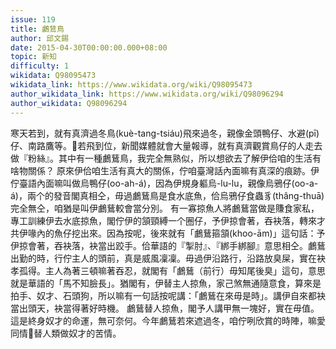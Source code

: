 ```yaml
---
issue: 119
title: 鸕鶿鳥
author: 邱文錫
date: 2015-04-30T00:00:00.000+08:00
topic: 新知
difficulty: 1
wikidata: Q98095473
wikidata_link: https://www.wikidata.org/wiki/Q98095473
author_wikidata_link: https://www.wikidata.org/wiki/Q98096294
author_wikidata: Q98096294
---
```

寒天若到，就有真濟過冬鳥(kuè-tang-tsiáu)飛來過冬，親像金頭鴨仔、水避(pī)仔、南路鷹等。𪜶若飛到位，新聞媒體就會大量報導，就有真濟觀賞鳥仔的人走去做『粉絲』。其中有一種鸕鶿鳥，我完全無熟似，所以想欲去了解伊佮咱的生活有啥物關係？
原來伊佮咱生活有真大的關係，佇咱臺灣話內面嘛有真深的痕跡。伊佇臺語內面嘛叫做烏鴨仔(oo-ah-á)，因為伊規身軀烏-lu-lu，親像烏鴉仔(oo-a-á)，兩个的發音閣真相仝，毋過鸕鶿鳥是食水底魚，佮烏鴉仔食蟲豸(thâng-thuā)完全無仝，咱猶是叫伊鸕鶿較會當分別。
有一寡掠魚人將鸕鶿當做是賺食家私，專工訓練伊去水底掠魚，閣佇伊的頷頸縛一个圈仔，予伊掠會著，吞袂落，轉來才共伊喙內的魚仔挖出來。因為按呢，後來就有「鸕鶿箍頷(khoo-ām)」這句話：予伊掠會著，吞袂落，袂當出跤手。佮華語的『掣肘』、『綁手綁腳』意思相仝。鸕鶿出勤的時，行佇主人的頭前，真是威風凜凜。毋過伊沿路行，沿路放臭屎，實在袂孝孤得。主人為著三頓嘛著吞忍，就閣有「鸕鶿（前行）毋知尾後臭」這句，意思就是華語的「馬不知臉長」。猶閣有，伊替主人掠魚，家己煞無通隨意食，算來是拍手、奴才、石頭狗，所以嘛有一句話按呢講：「鸕鶿在來毋是時」。講伊自來都袂當出頭天，袂當得著好時機。
鸕鶿替人掠魚，閣予人講甲無一塊好，實在毋值。這是終身奴才的命運，無可奈何。今年鸕鶿若來遮過冬，咱佇咧欣賞的時陣，嘛愛同情𪜶替人類做奴才的苦情。